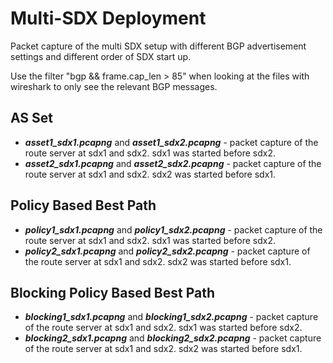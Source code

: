 # Multi-SDX Deployment

Packet capture of the multi SDX setup with different BGP advertisement settings and different order of SDX start up.

Use the filter "bgp && frame.cap_len > 85" when looking at the files with wireshark to only see the relevant BGP messages.
## AS Set

* ***asset1_sdx1.pcapng*** and ***asset1_sdx2.pcapng*** - packet capture of the route server at sdx1 and sdx2. sdx1 was started before sdx2.
* ***asset2_sdx1.pcapng*** and ***asset2_sdx2.pcapng*** - packet capture of the route server at sdx1 and sdx2. sdx2 was started before sdx1.

## Policy Based Best Path

* ***policy1_sdx1.pcapng*** and ***policy1_sdx2.pcapng*** - packet capture of the route server at sdx1 and sdx2. sdx1 was started before sdx2.
* ***policy2_sdx1.pcapng*** and ***policy2_sdx2.pcapng*** - packet capture of the route server at sdx1 and sdx2. sdx2 was started before sdx1.

## Blocking Policy Based Best Path

* ***blocking1_sdx1.pcapng*** and ***blocking1_sdx2.pcapng*** - packet capture of the route server at sdx1 and sdx2. sdx1 was started before sdx2.
* ***blocking2_sdx1.pcapng*** and ***blocking2_sdx2.pcapng*** - packet capture of the route server at sdx1 and sdx2. sdx2 was started before sdx1.
